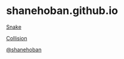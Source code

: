 # shanehoban.github.io

<a href="http://shanehoban.github.io/snake/">Snake</a>

<a href="http://shanehoban.github.io/collision/">Collision</a>

<a href="http://twitter.com/shanehoban">@shanehoban</a>

